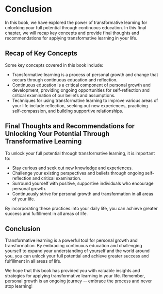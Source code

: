 # Conclusion

In this book, we have explored the power of transformative learning for unlocking your full potential through continuous education. In this final chapter, we will recap key concepts and provide final thoughts and recommendations for applying transformative learning in your life.

Recap of Key Concepts
---------------------

Some key concepts covered in this book include:

* Transformative learning is a process of personal growth and change that occurs through continuous education and reflection.
* Continuous education is a critical component of personal growth and development, providing ongoing opportunities for self-reflection and critical examination of our beliefs and assumptions.
* Techniques for using transformative learning to improve various areas of your life include reflection, seeking out new experiences, practicing self-compassion, and building supportive relationships.

Final Thoughts and Recommendations for Unlocking Your Potential Through Transformative Learning
-----------------------------------------------------------------------------------------------

To unlock your full potential through transformative learning, it is important to:

* Stay curious and seek out new knowledge and experiences.
* Challenge your existing perspectives and beliefs through ongoing self-reflection and critical examination.
* Surround yourself with positive, supportive individuals who encourage personal growth.
* Continuously strive for personal growth and transformation in all areas of your life.

By incorporating these practices into your daily life, you can achieve greater success and fulfillment in all areas of life.

Conclusion
----------

Transformative learning is a powerful tool for personal growth and transformation. By embracing continuous education and challenging yourself to expand your understanding of yourself and the world around you, you can unlock your full potential and achieve greater success and fulfillment in all areas of life.

We hope that this book has provided you with valuable insights and strategies for applying transformative learning in your life. Remember, personal growth is an ongoing journey -- embrace the process and never stop learning!
